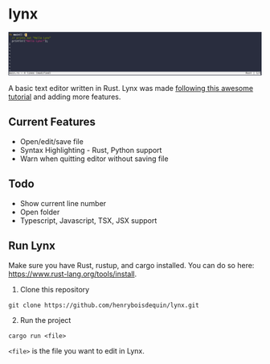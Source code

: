 # lynx

<img src="./images/lynx.png"></img>

A basic text editor written in Rust. Lynx was made <a href="https://www.philippflenker.com/hecto/">following this awesome tutorial</a> and adding more features.

## Current Features

- Open/edit/save file
- Syntax Highlighting - Rust, Python support
- Warn when quitting editor without saving file

## Todo

- Show current line number
- Open folder
- Typescript, Javascript, TSX, JSX support

## Run Lynx

Make sure you have Rust, rustup, and cargo installed. You can do so here: https://www.rust-lang.org/tools/install.

1. Clone this repository

```
git clone https://github.com/henryboisdequin/lynx.git
```

2. Run the project

```
cargo run <file>
```

`<file>` is the file you want to edit in Lynx.
